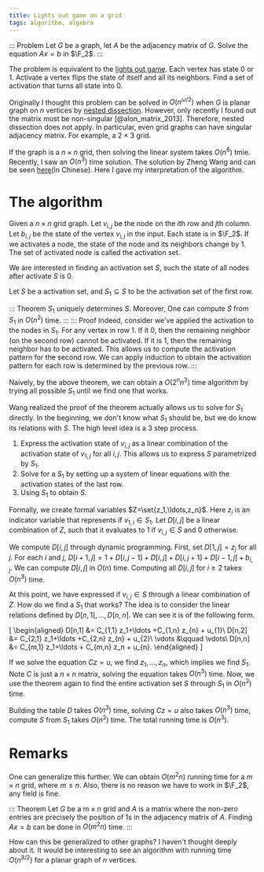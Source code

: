 ```yaml
---
title: Lights out game on a grid
tags: algorithm, algebra
---
```


::: Problem
  Let $G$ be a graph, let $A$ be the adjacency matrix of $G$. Solve the equation $Ax=b$ in $\F_2$.
:::

The problem is equivalent to the [lights out game](https://en.wikipedia.org/wiki/Lights_Out_%28game%29). Each vertex has state $0$ or $1$. Activate a vertex flips the state of itself and all its neighbors. Find a set of activation that turns all state into $0$.

Originally I thought this problem can be solved in $O(n^{\omega/2})$ when $G$ is planar graph on $n$ vertices by [nested dissection](https://en.wikipedia.org/wiki/Nested_dissection). However, only recently I found out the matrix must be non-singular [@alon_matrix_2013]. Therefore, nested dissection does not apply. In particular, even grid graphs can have singular adjacency matrix. For example, a $2\times 3$ grid. 

If the graph is a $n\times n$ grid, then solving the linear system takes $O(n^6)$ tmie. Recently, I saw an $O(n^3)$ time solution. The solution by Zheng Wang and can be seen [here](https://zhuanlan.zhihu.com/p/53646257)(in Chinese). Here I gave my interpretation of the algorithm. 

# The algorithm

Given a $n\times n$ grid graph. Let $v_{i,j}$ be the node on the $i$th row and $j$th column. Let $b_{i,j}$ be the state of the vertex $v_{i,j}$ in the input. Each state is in $\F_2$. If we activates a node, the state of the node and its neighbors change by $1$. The set of activated node is called the activation set. 

We are interested in finding an activation set $S$, such the state of all nodes after activate $S$ is $0$.

Let $S$ be a activation set, and $S_1\subseteq S$ to be the activation set of the first row. 

::: Theorem
  $S_1$ uniquely determines $S$. Moreover, One can compute $S$ from $S_1$ in $O(n^2)$ time.
:::
::: Proof
  Indeed, consider we've applied the activation to the nodes in $S_1$. For any vertex in row $1$. If it $0$, then the remaining neighbor (on the second row) cannot be activated. If it is $1$, then the remaining neighbor has to be activated. This allows us to compute the activation pattern for the second row. We can apply induction to obtain the activation pattern for each row is determined by the previous row.
:::

Naively, by the above theorem, we can obtain a $O(2^n n^2)$ time algorithm by trying all possible $S_1$ until we find one that works. 

Wang realized the proof of the theorem actually allows us to solve for $S_1$ directly. In the beginning, we don't know what $S_1$ should be, but we do know its relations with $S$. The high level idea is a $3$ step process.

 1. Express the activation state of $v_{i,j}$ as a linear combination of the activation state of $v_{1,j}$ for all $i,j$. This allows us to express $S$ parametrized by $S_1$. 
 2. Solve for a $S_1$ by setting up a system of linear equations with the activation states of the last row. 
 3. Using $S_1$ to obtain $S$.

Formally, we create formal variables $Z=\set{z_1,\ldots,z_n}$. Here $z_i$ is an indicator variable that represents if $v_{1,i}\in S_1$. Let $D[i,j]$ be a linear combination of $Z$, such that it evaluates to $1$ if $v_{i,j}\in S$ and $0$ otherwise.

We compute $D[i,j]$ through dynamic programming. First, set $D[1,j] = z_j$ for all $j$. For each $i$ and $j$, $D[i+1,j] = 1 + D[i,j-1]+D[i,j]+D[i,j+1]+D[i-1,j]+b_{i,j}$. We can compute $D[i,j]$ in $O(n)$ time. Computing all $D[i,j]$ for $i\geq 2$ takes $O(n^3)$ time.

At this point, we have expressed if $v_{i,j}\in S$ through a linear combination of $Z$. How do we find a $S_1$ that works? The idea is to consider the linear relations defined by $D[n,1], \ldots, D[n,n]$. We can see it is of the following form.

\[
\begin{aligned}
D[n,1] &= C_{1,1} z_1+\ldots +C_{1,n} z_{n} + u_{1}\\
D[n,2] &= C_{2,1} z_1+\ldots +C_{2,n} z_{n} + u_{2}\\
 \vdots &\qquad  \vdots\\
D[n,n] &= C_{m,1} z_1+\ldots + C_{m,n} z_n + u_{n}.
\end{aligned}
\]

If we solve the equation $Cz=u$, we find $z_1,\ldots,z_n$, which implies we find $S_1$. Note $C$ is just a $n\times n$ matrix, solving the equation takes $O(n^3)$ time. Now, we use the theorem again to find the entire activation set $S$ through $S_1$ in $O(n^2)$ time. 

Building the table $D$ takes $O(n^3)$ time, solving $Cz=u$ also takes $O(n^3)$ time, compute $S$ from $S_1$ takes $O(n^2)$ time. The total running time is $O(n^3)$. 

# Remarks

One can generalize this further. We can obtain $O(m^2n)$ running time for a $m\times n$ grid, where $m\leq n$.
Also, there is no reason we have to work in $\F_2$, any field is fine. 

::: Theorem
  Let $G$ be a $m\times n$ grid and $A$ is a matrix where the non-zero entries are precisely the position of $1$s in the adjacency matrix of $A$. Finding $Ax=b$ can be done in $O(m^2n)$ time. 
:::

How can this be generalized to other graphs? I haven't thought deeply about it. It would be interesting to see an algorithm with running time $O(n^{3/2})$ for a planar graph of $n$ vertices. 